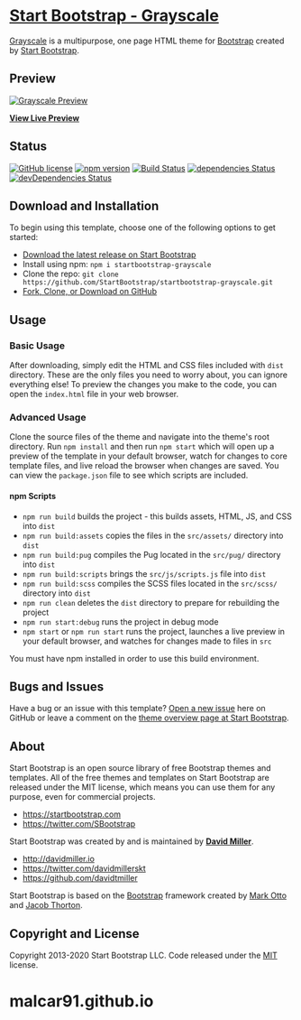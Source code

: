 # [Start Bootstrap - Grayscale](https://startbootstrap.com/themes/grayscale/)

[Grayscale](https://startbootstrap.com/themes/grayscale/) is a multipurpose, one page HTML theme for [Bootstrap](https://getbootstrap.com/) created by [Start Bootstrap](https://startbootstrap.com/).

## Preview

[![Grayscale Preview](https://startbootstrap.com/assets/img/screenshots/themes/grayscale.png)](https://startbootstrap.github.io/startbootstrap-grayscale/)

**[View Live Preview](https://startbootstrap.github.io/startbootstrap-grayscale/)**

## Status

[![GitHub license](https://img.shields.io/badge/license-MIT-blue.svg)](https://raw.githubusercontent.com/StartBootstrap/startbootstrap-grayscale/master/LICENSE)
[![npm version](https://img.shields.io/npm/v/startbootstrap-grayscale.svg)](https://www.npmjs.com/package/startbootstrap-grayscale)
[![Build Status](https://travis-ci.org/StartBootstrap/startbootstrap-grayscale.svg?branch=master)](https://travis-ci.org/StartBootstrap/startbootstrap-grayscale)
[![dependencies Status](https://david-dm.org/StartBootstrap/startbootstrap-grayscale/status.svg)](https://david-dm.org/StartBootstrap/startbootstrap-grayscale)
[![devDependencies Status](https://david-dm.org/StartBootstrap/startbootstrap-grayscale/dev-status.svg)](https://david-dm.org/StartBootstrap/startbootstrap-grayscale?type=dev)

## Download and Installation

To begin using this template, choose one of the following options to get started:

- [Download the latest release on Start Bootstrap](https://startbootstrap.com/themes/grayscale/)
- Install using npm: `npm i startbootstrap-grayscale`
- Clone the repo: `git clone https://github.com/StartBootstrap/startbootstrap-grayscale.git`
- [Fork, Clone, or Download on GitHub](https://github.com/StartBootstrap/startbootstrap-grayscale)

## Usage

### Basic Usage

After downloading, simply edit the HTML and CSS files included with `dist` directory. These are the only files you need to worry about, you can ignore everything else! To preview the changes you make to the code, you can open the `index.html` file in your web browser.

### Advanced Usage

Clone the source files of the theme and navigate into the theme's root directory. Run `npm install` and then run `npm start` which will open up a preview of the template in your default browser, watch for changes to core template files, and live reload the browser when changes are saved. You can view the `package.json` file to see which scripts are included.

#### npm Scripts

- `npm run build` builds the project - this builds assets, HTML, JS, and CSS into `dist`
- `npm run build:assets` copies the files in the `src/assets/` directory into `dist`
- `npm run build:pug` compiles the Pug located in the `src/pug/` directory into `dist`
- `npm run build:scripts` brings the `src/js/scripts.js` file into `dist`
- `npm run build:scss` compiles the SCSS files located in the `src/scss/` directory into `dist`
- `npm run clean` deletes the `dist` directory to prepare for rebuilding the project
- `npm run start:debug` runs the project in debug mode
- `npm start` or `npm run start` runs the project, launches a live preview in your default browser, and watches for changes made to files in `src`

You must have npm installed in order to use this build environment.

## Bugs and Issues

Have a bug or an issue with this template? [Open a new issue](https://github.com/StartBootstrap/startbootstrap-grayscale/issues) here on GitHub or leave a comment on the [theme overview page at Start Bootstrap](https://startbootstrap.com/themes/grayscale/).

## About

Start Bootstrap is an open source library of free Bootstrap themes and templates. All of the free themes and templates on Start Bootstrap are released under the MIT license, which means you can use them for any purpose, even for commercial projects.

- <https://startbootstrap.com>
- <https://twitter.com/SBootstrap>

Start Bootstrap was created by and is maintained by **[David Miller](http://davidmiller.io/)**.

- <http://davidmiller.io>
- <https://twitter.com/davidmillerskt>
- <https://github.com/davidtmiller>

Start Bootstrap is based on the [Bootstrap](https://getbootstrap.com/) framework created by [Mark Otto](https://twitter.com/mdo) and [Jacob Thorton](https://twitter.com/fat).

## Copyright and License

Copyright 2013-2020 Start Bootstrap LLC. Code released under the [MIT](https://github.com/StartBootstrap/startbootstrap-grayscale/blob/gh-pages/LICENSE) license.
# malcar91.github.io
